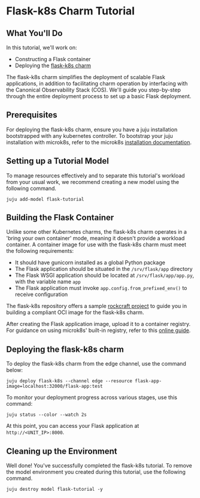 # Flask-k8s Charm Tutorial

## What You'll Do

In this tutorial, we'll work on:

- Constructing a Flask container
- Deploying the [flask-k8s charm](https://charmhub.io/flask-k8s)

The flask-k8s charm simplifies the deployment of scalable Flask applications,
in addition to facilitating charm operation by interfacing with the Canonical
Observability Stack (COS). We'll guide you step-by-step through the entire
deployment process to set up a basic Flask deployment.

## Prerequisites

For deploying the flask-k8s charm, ensure you have a juju installation
bootstrapped with any kubernetes controller. To bootstrap your juju
installation with microk8s, refer to the microk8s [installation
documentation](https://juju.is/docs/olm/microk8s).

## Setting up a Tutorial Model

To manage resources effectively and to separate this tutorial's workload from
your usual work, we recommend creating a new model using the following command.

```
juju add-model flask-tutorial
```

## Building the Flask Container

Unlike some other Kubernetes charms, the flask-k8s charm operates in a 'bring
your own container' mode, meaning it doesn't provide a workload container. A
container image for use with the flask-k8s charm must meet the following
requirements:

- It should have gunicorn installed as a global Python package
- The Flask application should be situated in the `/srv/flask/app` directory
- The Flask WSGI application should be located at `/srv/flask/app/app.py`, with
  the variable name `app`
- The Flask application must invoke `app.config.from_prefixed_env()` to receive
  configuration

The flask-k8s repository offers a sample [rockcraft
project](https://github.com/canonical/flask-k8s-operator/tree/main/sample_rock)
to guide you in building a compliant OCI image for the flask-k8s charm.

After creating the Flask application image, upload it to a container registry.
For guidance on using microk8s' built-in registry, refer to this [online
guide](https://microk8s.io/docs/registry-built-in).

## Deploying the flask-k8s charm

To deploy the flask-k8s charm from the edge channel, use the command below:

```
juju deploy flask-k8s --channel edge --resource flask-app-image=localhost:32000/flask-app:test 
```

To monitor your deployment progress across various stages, use this command:

```
juju status --color --watch 2s
```

At this point, you can access your Flask application at `http://<UNIT_IP>:8000`.

## Cleaning up the Environment

Well done! You've successfully completed the flask-k8s tutorial. To remove the
model environment you created during this tutorial, use the following command.

```
juju destroy model flask-tutorial -y
```